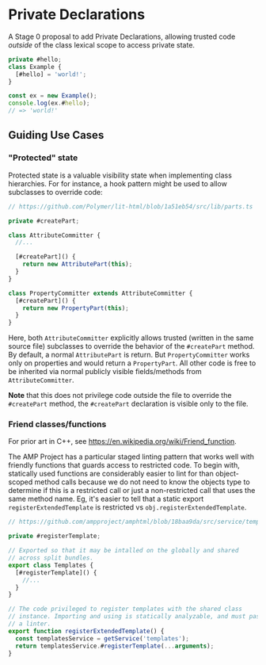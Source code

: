 # Private Declarations

A Stage 0 proposal to add Private Declarations, allowing trusted code
_outside_ of the class lexical scope to access private state.

```js
private #hello;
class Example {
  [#hello] = 'world!';
}

const ex = new Example();
console.log(ex.#hello);
// => 'world!'
```

## Guiding Use Cases

### "Protected" state

Protected state is a valuable visibility state when implementing class
hierarchies. For for instance, a hook pattern might be used to allow
subclasses to override code:

```js
// https://github.com/Polymer/lit-html/blob/1a51eb54/src/lib/parts.ts

private #createPart;

class AttributeCommitter {
  //...

  [#createPart]() {
    return new AttributePart(this);
  }
}

class PropertyCommitter extends AttributeCommitter {
  [#createPart]() {
    return new PropertyPart(this);
  }
}
```

Here, both `AttributeCommitter` explicitly allows trusted (written in
the same source file) subclasses to override the behavior of the
`#createPart` method. By default, a normal `AttributePart` is return.
But `PropertyCommitter` works only on properties and would return a
`PropertyPart`. All other code is free to be inherited via normal
publicly visible fields/methods from `AttributeCommitter`.

**Note** that this does not privilege code outside the file to override the
`#createPart` method, the `#createPart` declaration is visible only to
the file.

### Friend classes/functions

For prior art in C++, see https://en.wikipedia.org/wiki/Friend_function.

The AMP Project has a particular staged linting pattern that works well
with friendly functions that guards access to restricted code. To begin
with, statically used functions are considerably easier to lint for than
object-scoped method calls because we do not need to know the objects
type to determine if this is a restricted call or just a non-restricted
call that uses the same method name. Eg, it's easier to tell that a
static export `registerExtendedTemplate` is restricted vs
`obj.registerExtendedTemplate`.

```js
// https://github.com/ampproject/amphtml/blob/18baa9da/src/service/template-impl.js

private #registerTemplate;

// Exported so that it may be intalled on the globally and shared
// across split bundles.
export class Templates {
  [#registerTemplate]() {
    //...
  }
}

// The code privileged to register templates with the shared class
// instance. Importing and using is statically analyzable, and must pass
// a linter.
export function registerExtendedTemplate() {
  const templatesService = getService('templates');
  return templatesService.#registerTemplate(...arguments);
}
```
